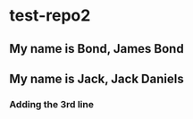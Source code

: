 # test-repo2
## My name is Bond, James Bond
## My name is Jack, Jack Daniels
### Adding the 3rd line
